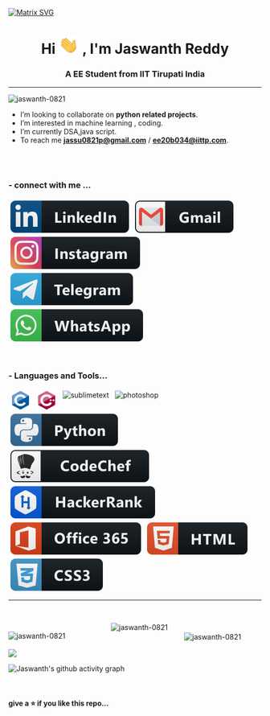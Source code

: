 [![Matrix SVG](https://raw.githubusercontent.com/rodrigograca31/rodrigograca31/master/matrix.svg)](https://www.youtube.com/watch?v=SDkAGkd4NLc) 

<h1 align="center">Hi  <img src="https://github.com/AsishRaju/AsishRaju/raw/master/gifs/hi.gif" width="40px" height="35px"> , I'm Jaswanth Reddy</h1>
<h3 align="center">A EE Student from IIT Tirupati India</h3>

---

<p align="left"> <img src="https://komarev.com/ghpvc/?username=jaswanth-0821&label=Profile%20views&color=green&style=flat" alt="jaswanth-0821" /> </p>

- I’m looking to collaborate on **python related projects**.
- I’m interested in machine learning , coding.
- I’m currently  DSA,java script.
- To reach me **jassu0821p@gmail.com** / **ee20b034@iittp.com**.

<br>
<br>


### - connect with me ...
<p align="center">
  
  <a href="https://www.linkedin.com/in/jaswanth-reddy-p-bb9ba0200" target="_blank"><img src="https://github.com/MikeCodesDotNET/ColoredBadges/blob/master/svg/social/linkedin.svg" alt="linkdin" style="vertical-align:top; margin:4px"></a>
  <a href="EE20B034@iittp.ac.in" target="blank"><img src="https://github.com/MikeCodesDotNET/ColoredBadges/blob/master/svg/social/gmail.svg" alt="email" style="vertical-align:top; margin:4px" ></a> 
  <a href="https://www.instagram.com/jaswanth_reddy___pj/" target="_blank"><img src="https://github.com/MikeCodesDotNET/ColoredBadges/blob/master/svg/social/instagram.svg" alt="instagram" style="vertical-align:top; margin:4px"></a>
  <a href="https://t.me/PJ_034" target="_blank"><img src="https://github.com/MikeCodesDotNET/ColoredBadges/blob/master/svg/social/telegram.svg" alt="telegram" style="vertical-align:top; margin:4px"></a>
  <a href="https://chat.whatsapp.com/F13lNYY695ADMMn6WnWpoW" target="blank"><img src="https://github.com/MikeCodesDotNET/ColoredBadges/blob/master/svg/social/whatsapp.svg" alt="whatsapp" style="vertical-align:top; margin:4px"></a>
  
</p>

<br>

### - Languages and Tools...
<p align="left">
 
<img src="https://raw.githubusercontent.com/devicons/devicon/master/icons/c/c-original.svg" width="40" height="38" alt="c" style="vertical-align:top; margin:4px">
<img src="https://raw.githubusercontent.com/devicons/devicon/master/icons/cplusplus/cplusplus-original.svg" width="40" height="38" alt="c++" style="vertical-align:top; margin:4px">
  <img src="https://github.com/jaswanth-0821/jaswanth-0821/blob/main/sublime-text.svg" width="40" height="35" bgcolor = "white"alt="sublimetext" style="vertical-align:top; margin:4px">
  <img src="https://github.com/jaswanth-0821/jaswanth-0821/blob/main/photoshop-cc-4.svg" width="40" height="35" bgcolor = "white"alt="photoshop" style="vertical-align:top; margin:4px">
<img src="https://github.com/MikeCodesDotNET/ColoredBadges/blob/master/svg/dev/languages/python.svg" alt="python" style="vertical-align:top; margin:4px">
  <img src="https://github.com/MikeCodesDotNET/ColoredBadges/blob/master/svg/dev/services/codechef.svg" alt="codechef" style="vertical-align:top; margin:4px">
  <img src="https://github.com/MikeCodesDotNET/ColoredBadges/blob/master/svg/dev/services/hackerrank.svg" alt="hakerrank" style="vertical-align:top; margin:4px">
  <img src="https://github.com/MikeCodesDotNET/ColoredBadges/blob/master/svg/dev/services/office_365.svg" alt="office" style="vertical-align:top; margin:4px">
<img src="https://github.com/MikeCodesDotNET/ColoredBadges/blob/master/svg/dev/languages/html.svg" alt="office" style="vertical-align:top; margin:4px">
  <img src="https://github.com/MikeCodesDotNET/ColoredBadges/blob/master/svg/dev/languages/css3.svg" alt="office" style="vertical-align:top; margin:4px">
  
   
  
 

</p>

---

<br>
<p>


<p><img align="right" src="https://github-readme-stats.vercel.app/api/top-langs?username=jaswanth-0821&show_icons=true&locale=en&layout=compact" alt="jaswanth-0821"  width="300"   /></p>
<p><img align="left" src="https://github-readme-stats.vercel.app/api?username=jaswanth-0821&show_icons=true&locale=en" alt="jaswanth-0821" width="350" /></p>

<p><img align="center" src="https://github-readme-streak-stats.herokuapp.com/?user=jaswanth-0821&" alt="jaswanth-0821" /></p>
</p>

<img align="center" src="https://github-profile-summary-cards.vercel.app/api/cards/profile-details?username=jaswanth-0821&theme=nord_bright" />

![Jaswanth's github activity graph](https://activity-graph.herokuapp.com/graph?username=jaswanth-0821&theme=white&layout=compact&title_color=FF69B4&hide_border=true&area=true&bg_color=F9F9F9&area_color=A4EBF3&line=005A8D&color=2C394B)
        


                                                                                                                      
<br>
                                                                                                                      
#### give a ⭐ if you like this repo... ####    

                                                         
                                                                                                       
                                                                                                                    
                                                                                                                    
                                                                                                                                                         

                                                             
                                                                                                                    
                                                                                                                    
                                                                                                                    
                                                                                                                    
                                                                                                                    
                                                                                               

